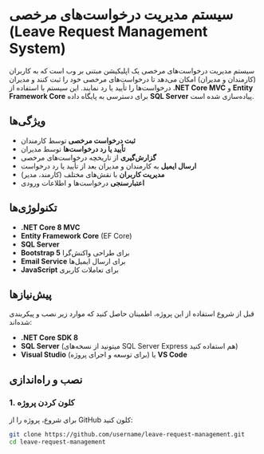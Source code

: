 # سیستم مدیریت درخواست‌های مرخصی (Leave Request Management System)

سیستم مدیریت درخواست‌های مرخصی یک اپلیکیشن مبتنی بر وب است که به کاربران (کارمندان و مدیران) امکان می‌دهد تا درخواست‌های مرخصی خود را ثبت کنند و مدیران درخواست‌ها را تأیید یا رد نمایند. این سیستم با استفاده از **.NET Core MVC** و **Entity Framework Core** برای دسترسی به پایگاه داده **SQL Server** پیاده‌سازی شده است.

## ویژگی‌ها

- **ثبت درخواست مرخصی** توسط کارمندان
- **تأیید یا رد درخواست‌ها** توسط مدیران
- **گزارش‌گیری** از تاریخچه درخواست‌های مرخصی
- **ارسال ایمیل** به کارمندان و مدیران بعد از تأیید یا رد درخواست
- **مدیریت کاربران** با نقش‌های مختلف (کارمند، مدیر)
- **اعتبارسنجی** درخواست‌ها و اطلاعات ورودی

## تکنولوژی‌ها

- **.NET Core 8 MVC**
- **Entity Framework Core** (EF Core)
- **SQL Server**
- **Bootstrap 5** برای طراحی واکنش‌گرا
- **Email Service** برای ارسال ایمیل‌ها
- **JavaScript** برای تعاملات کاربری

## پیش‌نیازها

قبل از شروع استفاده از این پروژه، اطمینان حاصل کنید که موارد زیر نصب و پیکربندی شده‌اند:

- **.NET Core SDK 8**
- **SQL Server** (میتونید از نسخه‌های SQL Server Express هم استفاده کنید)
- **Visual Studio** (برای توسعه و اجرای پروژه) یا **VS Code**

## نصب و راه‌اندازی

### 1. کلون کردن پروژه

برای شروع، پروژه را از GitHub کلون کنید:

```bash
git clone https://github.com/username/leave-request-management.git
cd leave-request-management
